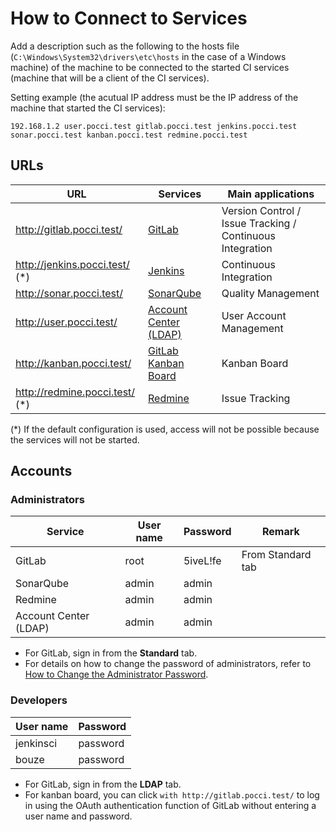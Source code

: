 How to Connect to Services
==========================

Add a description such as the following to the hosts file
(`C:\Windows\System32\drivers\etc\hosts` in the case of a Windows machine) of the machine to be
connected to the started CI services (machine that will be a client of the CI services).

Setting example (the acutual IP address must be the IP address of the machine that started the CI services):

```
192.168.1.2 user.pocci.test gitlab.pocci.test jenkins.pocci.test sonar.pocci.test kanban.pocci.test redmine.pocci.test
```


URLs
----

URL                             | Services                                                | Main applications
------------------------------- | ------------------------------------------------------- | ---------------------------------------------
http://gitlab.pocci.test/       | [GitLab](https://gitlab.com/)                           | Version Control / Issue Tracking / Continuous Integration
http://jenkins.pocci.test/ (*)  | [Jenkins](https://jenkins-ci.org/)                      | Continuous Integration
http://sonar.pocci.test/        | [SonarQube](http://www.sonarqube.org/)                  | Quality Management
http://user.pocci.test/         | [Account Center (LDAP)](https://github.com/xpfriend/pocci-account-center)    | User Account Management
http://kanban.pocci.test/       | [GitLab Kanban Board](http://kanban.leanlabs.io/)       | Kanban Board
http://redmine.pocci.test/ (*)  | [Redmine](http://www.redmine.org/)                      | Issue Tracking

(*) If the default configuration is used, access will not be possible because the services will not be started.


Accounts
--------

### Administrators
Service               | User name                  | Password    | Remark
--------------------- | -------------------------- | ----------- | ------------------
GitLab                | root                       | 5iveL!fe    | From Standard tab
SonarQube             | admin                      | admin       |
Redmine               | admin                      | admin       |
Account Center (LDAP) | admin                      | admin       |

*   For GitLab, sign in from the **Standard** tab.
*   For details on how to change the password of administrators,
    refer to [How to Change the Administrator Password](./change-admin-password.en.md).


### Developers
User name  | Password
---------- | --------
jenkinsci  | password
bouze      | password

*   For GitLab, sign in from the **LDAP** tab.
*   For kanban board, you can click `with http://gitlab.pocci.test/` to log in using the
    OAuth authentication function of GitLab without entering a user name and password.

